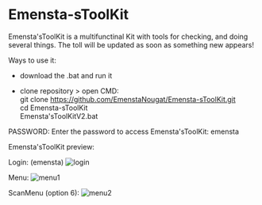 # Emensta-sToolKit
Emensta'sToolKit is a multifunctinal Kit with tools for checking, and doing several things. The toll will be updated as soon as something new appears!

Ways to use it:
- download the .bat and run it

- clone repository > open CMD:                                                                 
      git clone https://github.com/EmenstaNougat/Emensta-sToolKit.git                                                             
      cd Emensta-sToolKit                                     
      Emensta'sToolKitV2.bat                               

PASSWORD: 
Enter the password to access Emensta'sToolKit: emensta

Emensta'sToolKit preview:

Login: (emensta)
![login](https://github.com/EmenstaNougat/Emensta-sToolKit-.bat-.exe-/assets/114187939/20c2e4d8-57c0-4891-ba90-e90b206a2dc9)

Menu:
![menu1](https://github.com/EmenstaNougat/Emensta-sToolKit-.bat-.exe-/assets/114187939/c785608f-9c40-46df-a1c7-e0155e5f4f9c)

ScanMenu (option 6):
![menu2](https://github.com/EmenstaNougat/Emensta-sToolKit-.bat-.exe-/assets/114187939/0c911776-6e0e-481f-ad82-a5563991aa98)
